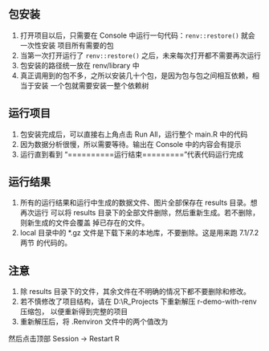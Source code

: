 ## 包安装
1. 打开项目以后，只需要在 Console 中运行一句代码：`renv::restore()` 就会一次性安装
项目所有需要的包
2. 当第一次打开运行了 `renv::restore()` 之后，未来每次打开都不需要再次运行
3. 包安装的路径统一放在 renv/library 中
4. 真正调用到的包不多，之所以安装几十个包，是因为包与包之间相互依赖，相当于安装
一个包就需要安装一整个依赖树

## 运行项目
1. 包安装完成后，可以直接右上角点击 Run All，运行整个 main.R 中的代码
2. 因为数据分析很慢，所以需要等待。输出在 Console 中的内容会有提示
3. 运行直到看到 “==========运行结束=========”代表代码运行完成

## 运行结果
1. 所有的运行结果和运行中生成的数据文件、图片全部保存在 results 目录。想再次运行
可以将 results 目录下的全部文件删除，然后重新生成。若不删除，则新生成的文件会覆盖
掉已存在的文件。
2. local 目录中的 *.gz 文件是下载下来的本地库，不要删除。这是用来跑 7.1/7.2 两节
的代码的。

## 注意
1. 除 results 目录下的文件，其余文件在不明确的情况下都不要删除和修改。
2. 若不慎修改了项目结构，请在 D:\\R_Projects 下重新解压 r-demo-with-renv 压缩包，
以便重新得到完整的项目
3. 重新解压后，将 .Renviron 文件中的两个值改为

然后点击顶部 Session -> Restart R
